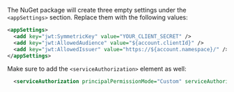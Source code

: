 The NuGet package will create three empty settings under the `<appSettings>` section. Replace them with the following values:

```xml
<appSettings>
  <add key="jwt:SymmetricKey" value="YOUR_CLIENT_SECRET" />
  <add key="jwt:AllowedAudience" value="${account.clientId}" />
  <add key="jwt:AllowedIssuer" value="https://${account.namespace}/" />
</appSettings>
```

Make sure to add the `<serviceAuthorization>` element as well:

```xml
  <serviceAuthorization principalPermissionMode="Custom" serviceAuthorizationManagerType="....ValidateJsonWebToken, ..." />
```
